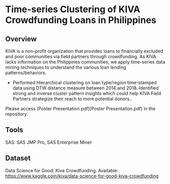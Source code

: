 # Time-series Clustering of KIVA Crowdfunding Loans in Philippines
## Overview
KIVA is a non-profit organization that provides loans to financially excluded and poor communities via field partners through crowdfunding. As KIVA lacks information on the Philippines communities, we apply time-series data mining techniques to understand the various loan lending patterns/behaviors.
- Performed Hierarchical clustering on loan type/region time-stamped data using DTW distance measure between 2014 and 2018. Identified strong and inverse cluster pattern insights which could help KIVA Field Partners strategize their reach to more potential donors.. 

Please access [Poster Presentation.pdf](Poster Presentation.pdf) in the repository.

## Tools
SAS: SAS JMP Pro, SAS Enterprise Miner

## Dataset
Data Science for Good: Kiva Crowdfunding. Available: https://www.kaggle.com/kiva/data-science-for-good-kiva-crowdfunding

